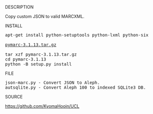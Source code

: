 
DESCRIPTION

Copy custom JSON to valid MARCXML.

INSTALL
<pre>
apt-get install python-setuptools python-lxml python-six

<a href="https://pypi.org/project/pymarc/#files">pymarc-3.1.13.tar.gz</a>

tar xzf pymarc-3.1.13.tar.gz
cd pymarc-3.1.13
python -B setup.py install
</pre>
FILE
<pre>
json-marc.py - Convert JSON to Aleph.
autsqlite.py - Convert Aleph 100 to indexed SQLite3 DB.
</pre>
SOURCE

https://github.com/KyomaHooin/UCL

